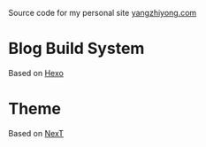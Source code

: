 Source code for my personal site [yangzhiyong.com](yangzhiyong.com)

# Blog Build System

Based on [Hexo](https://github.com/hexojs/hexo) 

# Theme

Based on [NexT](https://github.com/theme-next/hexo-theme-next)
